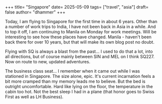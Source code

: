 +++
title= "Singapore"
date= 2025-05-09
tags= ["travel", "asia"]
draft= false
author= "dhammer"
+++

Today, I am flying to Singapore for the first time in about 6 years. Other than a number of work trips to India, I have not been back in Asia in a while. And to top it off, I am continuing to Manila on Monday for work meetings. Will be interesting to see how these places have changed. Manila - haven't been back there for over 10 years, but that will make its own blog post no doubt. 

Flying with SQ is always a blast from the past... I used to do that a lot, into all directions, but of course mainly between SIN and MEL on I think SQ227. Now on route to new, updated adventures.

The business class seat... I remember when it came out while I was stationed in Singapore. The size alone, epic. It's current incarnation feels a bit more cramped than my memory leads me to believe. But the bed is outright uncomfortable. Hard like lying on the floor, the temperature in the cabin too hot. Not the best sleep I had in a plane (that honor goes to Swiss First as well as LH Business).
